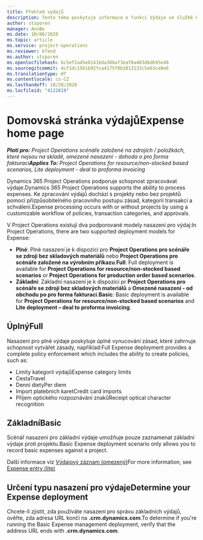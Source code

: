 ```yaml
---
title: Přehled výdajů
description: Tento téma poskytuje informace o funkci Výdaje ve službě Project Operations.
author: stsporen
manager: AnnBe
ms.date: 10/06/2020
ms.topic: article
ms.service: project-operations
ms.reviewer: kfend
ms.author: stsporen
ms.openlocfilehash: 6c5ef2a45e8141bda38baf3eaf0a403d6db95e48
ms.sourcegitcommit: 4cf1dc1561b92fca4175f0b3813133c5e63ce8e6
ms.translationtype: HT
ms.contentlocale: cs-CZ
ms.lasthandoff: 10/28/2020
ms.locfileid: "4122819"
---
```

# <a name="expense-home-page"></a><span data-ttu-id="d4358-103">Domovská stránka výdajů</span><span class="sxs-lookup"><span data-stu-id="d4358-103">Expense home page</span></span>

<span data-ttu-id="d4358-104">_**Platí pro:** Project Operations scénáře založené na zdrojích / položkách, které nejsou na skladě, omezené nasazení - dohoda o pro forma fakturaci_</span><span class="sxs-lookup"><span data-stu-id="d4358-104">_**Applies To:** Project Operations for resource/non-stocked based scenarios, Lite deployment - deal to proforma invoicing_</span></span>


<span data-ttu-id="d4358-105">Dynamics 365 Project Operations podporuje schopnost zpracovávat výdaje.</span><span class="sxs-lookup"><span data-stu-id="d4358-105">Dynamics 365 Project Operations supports the ability to process expenses.</span></span> <span data-ttu-id="d4358-106">Ke zpracování výdajů dochází s projekty nebo bez projektů pomocí přizpůsobitelného pracovního postupu zásad, kategorií transakcí a schválení.</span><span class="sxs-lookup"><span data-stu-id="d4358-106">Expense processing occurs with or without projects by using a customizable workflow of policies, transaction categories, and approvals.</span></span>

<span data-ttu-id="d4358-107">V Project Operations existují dva podporované modely nasazení pro výdaj:</span><span class="sxs-lookup"><span data-stu-id="d4358-107">In Project Operations, there are two supported deployment models for Expense:</span></span> 

- <span data-ttu-id="d4358-108">**Plné**: Plné nasazení je k dispozici pro **Project Operations pro scénáře se zdroji bez skladových materiálů** nebo **Project Operations pro scénáře založené na výrobním příkazu**.</span><span class="sxs-lookup"><span data-stu-id="d4358-108">**Full**: Full deployment is available for **Project Operations for resource/non-stocked based scenarios** or **Project Operations for production order based scenarios**.</span></span>
- <span data-ttu-id="d4358-109">**Základní**: Základní nasazení je k dispozici pr **Project Operations pro scénáře se zdroji bez skladových materiálů** a **Omezené nasazení - od obchodu po pro forma fakturaci**.</span><span class="sxs-lookup"><span data-stu-id="d4358-109">**Basic**: Basic deployment is available for **Project Operations for resource/non-stocked based scenarios** and **Lite deployment – deal to proforma invoicing**.</span></span>

## <a name="full"></a><span data-ttu-id="d4358-110">Úplný</span><span class="sxs-lookup"><span data-stu-id="d4358-110">Full</span></span> 
<span data-ttu-id="d4358-111">Nasazení pro plné výdaje poskytuje úplné vynucování zásad, které zahrnuje schopnost vytvářet zásady, například:</span><span class="sxs-lookup"><span data-stu-id="d4358-111">Full Expense deployment provides a complete policy enforcement which includes the ability to create policies, such as:</span></span>

  - <span data-ttu-id="d4358-112">Limity kategorií výdajů</span><span class="sxs-lookup"><span data-stu-id="d4358-112">Expense category limits</span></span>
  - <span data-ttu-id="d4358-113">Cesta</span><span class="sxs-lookup"><span data-stu-id="d4358-113">Travel</span></span>
  - <span data-ttu-id="d4358-114">Denní diety</span><span class="sxs-lookup"><span data-stu-id="d4358-114">Per diem</span></span>
  - <span data-ttu-id="d4358-115">Import platebních karet</span><span class="sxs-lookup"><span data-stu-id="d4358-115">Credit card imports</span></span>
  - <span data-ttu-id="d4358-116">Příjem optického rozpoznávání znaků</span><span class="sxs-lookup"><span data-stu-id="d4358-116">Receipt optical character recognition</span></span>

## <a name="basic"></a><span data-ttu-id="d4358-117">Základní</span><span class="sxs-lookup"><span data-stu-id="d4358-117">Basic</span></span> 
<span data-ttu-id="d4358-118">Scénář nasazení pro základní výdaje umožňuje pouze zaznamenat základní výdaje proti projektu.</span><span class="sxs-lookup"><span data-stu-id="d4358-118">Basic Expense deployment scenario only allows you to record basic expenses against a project.</span></span> 

<span data-ttu-id="d4358-119">Další informace viz [Výdajový záznam (omezený)](basic-expense.md)</span><span class="sxs-lookup"><span data-stu-id="d4358-119">For more information, see [Expense entry (lite)](basic-expense.md)</span></span>

## <a name="determine-your-expense-deployment"></a><span data-ttu-id="d4358-120">Určení typu nasazení pro výdaje</span><span class="sxs-lookup"><span data-stu-id="d4358-120">Determine your Expense deployment</span></span>
<span data-ttu-id="d4358-121">Chcete-li zjistit, zda používáte nasazení pro správu základních výdajů, ověřte, zda adresa URL končí na **.crm.dynamics.com**.</span><span class="sxs-lookup"><span data-stu-id="d4358-121">To determine if you're running the Basic Expense management deployment, verify that the address URL ends with **.crm.dynamics.com**.</span></span> 
